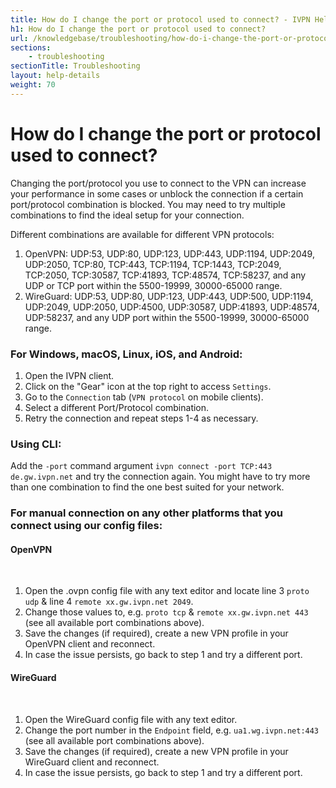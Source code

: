 ```yaml
---
title: How do I change the port or protocol used to connect? - IVPN Help
h1: How do I change the port or protocol used to connect?
url: /knowledgebase/troubleshooting/how-do-i-change-the-port-or-protocol-used-to-connect/
sections:
    - troubleshooting
sectionTitle: Troubleshooting
layout: help-details
weight: 70
---
```

# How do I change the port or protocol used to connect?

Changing the port/protocol you use to connect to the VPN can increase your performance in some cases or unblock the connection if a certain port/protocol combination is blocked.  You may need to try multiple combinations to find the ideal setup for your connection.

Different combinations are available for different VPN protocols:

1. OpenVPN: UDP:53, UDP:80, UDP:123, UDP:443, UDP:1194, UDP:2049, UDP:2050, TCP:80, TCP:443, TCP:1194, TCP:1443, TCP:2049, TCP:2050, TCP:30587, TCP:41893, TCP:48574, TCP:58237, and any UDP or TCP port within the 5500-19999, 30000-65000 range.
2. WireGuard: UDP:53, UDP:80, UDP:123, UDP:443, UDP:500, UDP:1194, UDP:2049, UDP:2050, UDP:4500, UDP:30587, UDP:41893, UDP:48574, UDP:58237, and any UDP port within the 5500-19999, 30000-65000 range.

### For Windows, macOS, Linux, iOS, and Android:

1. Open the IVPN client.
2. Click on the "Gear" icon at the top right to access `Settings`. 
3. Go to the `Connection` tab (`VPN protocol` on mobile clients).
4. Select a different Port/Protocol combination.
5. Retry the connection and repeat steps 1-4 as necessary.

### Using CLI:

Add the `-port` command argument `ivpn connect -port TCP:443 de.gw.ivpn.net` and try the connection again. You might have to try more than one combination to find the one best suited for your network.

### For manual connection on any other platforms that you connect using our config files:

#### OpenVPN
<br>

1. Open the .ovpn config file with any text editor and locate line 3 `proto udp` & line 4 `remote xx.gw.ivpn.net 2049`.
2. Change those values to, e.g. `proto tcp` & `remote xx.gw.ivpn.net 443` (see all available port combinations above).
3. Save the changes (if required), create a new VPN profile in your OpenVPN client and reconnect.
4. In case the issue persists, go back to step 1 and try a different port.

#### WireGuard
<br>

1. Open the WireGuard config file with any text editor.
2. Change the port number in the `Endpoint` field, e.g. `ua1.wg.ivpn.net:443` (see all available port combinations above).
3. Save the changes (if required), create a new VPN profile in your WireGuard client and reconnect.
4. In case the issue persists, go back to step 1 and try a different port.
